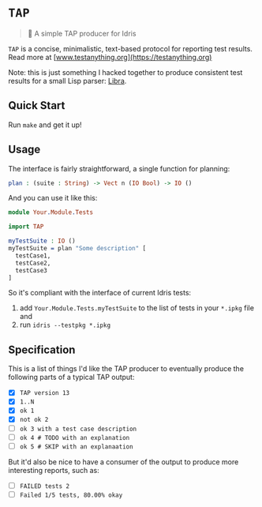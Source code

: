 # `TAP`
> 🍻 A simple TAP producer for Idris

`TAP` is a concise, minimalistic, text-based protocol for reporting test
results. Read more at [www.testanything.org](https://testanything.org)

Note: this is just something I hacked together to produce consistent test
results for a small Lisp parser: [Libra](https://github.com/ostera/libra).

## Quick Start

Run `make` and get it up!

## Usage

The interface is fairly straightforward, a single function for planning:

```idris
plan : (suite : String) -> Vect n (IO Bool) -> IO ()
```

And you can use it like this:

```idris
module Your.Module.Tests

import TAP

myTestSuite : IO ()
myTestSuite = plan "Some description" [
  testCase1,
  testCase2,
  testCase3
]
```

So it's compliant with the interface of current Idris tests:

1. add `Your.Module.Tests.myTestSuite` to the list of tests in your `*.ipkg` file and
2. run `idris --testpkg *.ipkg`

## Specification

This is a list of things I'd like the TAP producer to eventually produce the
following parts of a typical TAP output:

- [X] `TAP version 13`
- [X] `1..N`
- [X] `ok 1`
- [X] `not ok 2`
- [ ] `ok 3 with a test case description`
- [ ] `ok 4 # TODO with an explanation`
- [ ] `ok 5 # SKIP with an explanaation`

But it'd also be nice to have a consumer of the output to produce more
interesting reports, such as:

- [ ] `FAILED tests 2`
- [ ] `Failed 1/5 tests, 80.00% okay`
